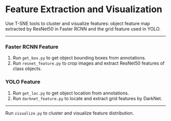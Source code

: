 # Feature Extraction and Visualization

Use T-SNE tools to cluster and visualize features: object feature map extracted by ResNet50 
in Faster RCNN and the grid feature used in YOLO.

---

### Faster RCNN Feature

1. Run `get_box.py` to get object bounding boxes from annotations.
2. Run `resnet_feature.py` to crop images and extract ResNet50 features of class objects.

### YOLO Feature

1. Run `get_loc.py` to get object location from annotations.
2. Run `darknet_feature.py` to locate and extract grid features by DarkNet.

---

Run `visualize.py` to cluster and visualize feature distribution.
